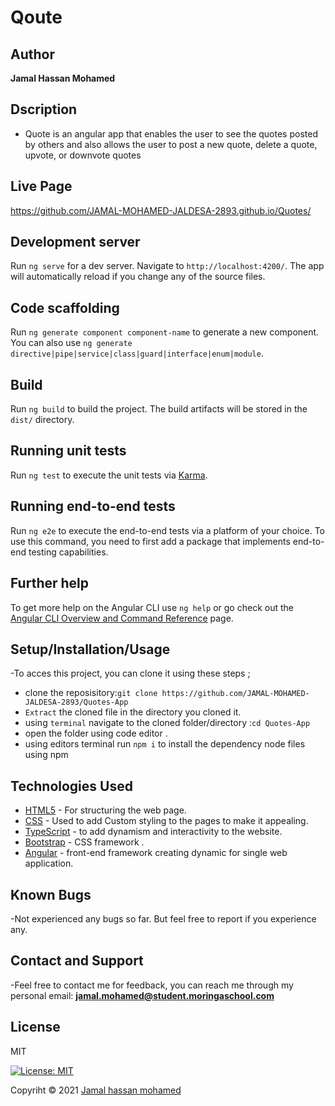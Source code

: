 # Qoute

## Author

**Jamal Hassan Mohamed**

## Dscription

* Quote is an angular app that enables the user to see the quotes posted by others and also allows the user to post a new quote,     delete a quote, upvote, or downvote quotes

## Live Page

https://github.com/JAMAL-MOHAMED-JALDESA-2893.github.io/Quotes/

## Development server

Run `ng serve` for a dev server. Navigate to `http://localhost:4200/`. The app will automatically reload if you change any of the source files.

## Code scaffolding

Run `ng generate component component-name` to generate a new component. You can also use `ng generate directive|pipe|service|class|guard|interface|enum|module`.

## Build

Run `ng build` to build the project. The build artifacts will be stored in the `dist/` directory.

## Running unit tests

Run `ng test` to execute the unit tests via [Karma](https://karma-runner.github.io).

## Running end-to-end tests

Run `ng e2e` to execute the end-to-end tests via a platform of your choice. To use this command, you need to first add a package that implements end-to-end testing capabilities.

## Further help

To get more help on the Angular CLI use `ng help` or go check out the [Angular CLI Overview and Command Reference](https://angular.io/cli) page.

## Setup/Installation/Usage

-To acces this project, you can clone it using these steps ; 

* clone the reposisitory:```git clone https://github.com/JAMAL-MOHAMED-JALDESA-2893/Quotes-App```
* `Extract` the cloned file in the directory you cloned it.
* using `terminal` navigate to the cloned folder/directory :`cd Quotes-App`
* open the folder using code editor .
* using editors terminal run ```npm i``` to install the dependency node files using npm

## Technologies Used

* [HTML5](https://github.com/topics/html5) - For structuring the web page.
* [CSS](https://github.com/topics/css3) - Used to add Custom styling to the pages to make it appealing.
* [TypeScript](https://github.com/topics/typescript) - to add dynamism and interactivity to the website.
* [Bootstrap](https://github.com/topics/bootstrap) - CSS framework .
* [Angular](https://github.com/topics/angular) - front-end framework creating dynamic for single web application.

## Known Bugs

-Not experienced any bugs so far. But feel free to report if you experience any.

## Contact and Support

-Feel free to contact me for feedback, you can reach me through my personal email:
  **jamal.mohamed@student.moringaschool.com**
 
## License

MIT

[![License: MIT](https://img.shields.io/badge/License-MIT-yellow.svg)](LICENSE)

Copyriht © 2021  [Jamal hassan mohamed](https://github.com/JAMAL-MOHAMED-JALDESA-2893)
